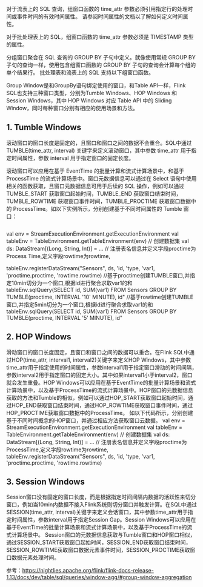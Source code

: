 
对于流表上的 SQL 查询，组窗口函数的 time_attr 参数必须引用指定行的处理时间或事件时间的有效时间属性。 请参阅时间属性的文档以了解如何定义时间属性。

对于批处理表上的 SQL，组窗口函数的 time_attr 参数必须是 TIMESTAMP 类型的属性。


分组窗口聚合在 SQL 查询的 GROUP BY 子句中定义。就像使用常规 GROUP BY 子句的查询一样，使用包含组窗口函数的 GROUP BY 子句的查询会计算每个组的单个结果行。 批处理表和流表上的 SQL 支持以下组窗口函数。


Group Window是和GroupBy语句绑定使用的窗口，和Table API一样，Flink SQL也支持三种窗口类型，分别为Tumble Windows、HOP Windows 和 Session Windows，其中 HOP Windows 对应 Table API 中的 Sliding Window，同时每种窗口分别有相应的使用场景和方法。

## 1. Tumble Windows

滚动窗口的窗口长度是固定的，且窗口和窗口之间的数据不会重合。SQL中通过 TUMBLE(time_attr, interval) 关键字来定义滚动窗口，其中参数 time_attr 用于指定时间属性，参数 interval 用于指定窗口的固定长度。

滚动窗口可以应用在基于 EventTime 的批量计算和流式计算场景中，和基于 ProcessTime 的流式计算场景中。窗口元数据信息可以通过在 Select 语句中使用相关的函数获取，且窗口元数据信息可用于后续的 SQL 操作，例如可以通过 TUMBLE_START 获取窗口起始时间，TUMBLE_END 获取窗口结束时间，TUMBLE_ROWTIME 获取窗口事件时间，TUMBLE_PROCTIME 获取窗口数据中的 ProcessTime。如以下实例所示，分别创建基于不同时间属性的 Tumble 窗口：
```java

```

val env = StreamExecutionEnvironment.getExecutionEnvironment
val tableEnv = TableEnvironment.getTableEnvironment(env)
// 创建数据集
val ds: DataStream[(Long, String, Int)] = ...
// 注册表名信息并定义字段proctime为Process Time,定义字段rowtime为rowtime,

tableEnv.registerDataStream("Sensors", ds, 'id, 'type, 'var1, 'proctime.proctime, 'rowtime.rowtime)
//基于proctime创建TUMBLE窗口,并指定10min切分为一个窗口,根据id进行聚合求取var1的和
tableEnv.sqlQuery(SELECT id, SUM(var1) FROM Sensors GROUP BY TUMBLE(proctime, INTERVAL '10' MINUTE), id"
//基于rowtime创建TUMBLE窗口,并指定5min切分为一个窗口,根据id进行聚合求取var1的和
tableEnv.sqlQuery(SELECT id, SUM(var1) FROM Sensors GROUP BY TUMBLE(proctime, INTERVAL '5’ MINUTE), id"

## 2. HOP Windows

滑动窗口的窗口长度固定，且窗口和窗口之间的数据可以重合。在Flink SQL中通过HOP(time_attr, interval1, interval2)关键字来定义HOP Windows，其中参数time_attr用于指定使用的时间属性，参数interval1用于指定窗口滑动的时间间隔，参数interval2用于指定窗口的固定大小。其中如果interval1小于interval2，窗口就会发生重叠。HOP Windows可以应用在基于EventTime的批量计算场景和流式计算场景中，以及基于ProcessTime的流式计算场景中。HOP窗口的元数据信息获取的方法和Tumble的相似，例如可以通过HOP_START获取窗口起始时间，通过HOP_END获取窗口结束时间，通过HOP_ROWTIME获取窗口事件时间，通过HOP_PROCTIME获取窗口数据中的ProcessTime。
如以下代码所示，分别创建基于不同时间概念的HOP窗口，并通过相应方法获取窗口云数据。
val env = StreamExecutionEnvironment.getExecutionEnvironment
val tableEnv = TableEnvironment.getTableEnvironment(env)
// 创建数据集
val ds: DataStream[(Long, String, Int)] = ...
// 注册表名信息并定义字段proctime为ProcessTime,定义字段rowtime为rowtime,
tableEnv.registerDataStream("Sensors", ds, 'id, 'type, 'var1, 'proctime.proctime, 'rowtime.rowtime)

## 3. Session Windows

Session窗口没有固定的窗口长度，而是根据指定时间间隔内数据的活跃性来切分窗口，例如当10min内数据不接入Flink系统则切分窗口并触发计算。在SQL中通过SESSION(time_attr, interval)关键字来定义会话窗口，其中参数time_attr用于指定时间属性，参数interval用于指定Session Gap。Session Windows可以应用在基于EventTime的批量计算场景和流式计算场景中，以及基于ProcessTime的流式计算场景中。
Session窗口的元数据信息获取与Tumble窗口和HOP窗口相似，通过SESSION_START获取窗口起始时间，SESSION_END获取窗口结束时间，SESSION_ROWTIME获取窗口数据元素事件时间，SESSION_PROCTIME获取窗口数据元素处理时间。















参考：https://nightlies.apache.org/flink/flink-docs-release-1.13/docs/dev/table/sql/queries/window-agg/#group-window-aggregation
